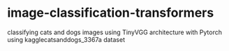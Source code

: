 # image-classification-transformers
classifying cats and dogs images using TinyVGG architecture with Pytorch
using kagglecatsanddogs_3367a dataset
